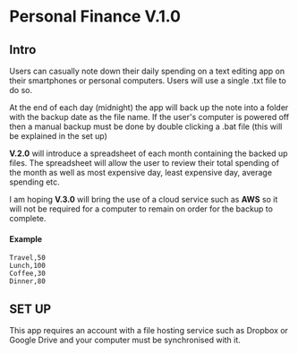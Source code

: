 Personal Finance V.1.0
===========================
Intro
-------
Users can casually note down their daily spending on a text editing app on their smartphones or personal computers. Users will use a single .txt file to do so.

At the end of each day (midnight) the app will back up the note into a folder with the backup date as the file name. If the user's computer is powered off then a manual backup must be done by double clicking a .bat file (this will be explained in the set up)

**V.2.0** will introduce a spreadsheet of each month containing the backed up files. The spreadsheet will allow the user to review their total spending of the month as well as most expensive day, least expensive day, average spending etc.

I am hoping **V.3.0** will bring the use of a cloud service such as **AWS** so it will not be required for a computer to remain on order for the backup to complete.

#### Example

```
Travel,50
Lunch,100
Coffee,30
Dinner,80
```

SET UP
-------
This app requires an account with a file hosting service such as Dropbox or Google Drive and your computer must be synchronised with it.
